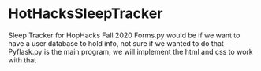 # HotHacksSleepTracker
Sleep Tracker for HopHacks Fall 2020
Forms.py would be if we want to have a user database to hold info, not sure if we wanted to do that
Pyflask.py is the main program, we will implement the html and css to work with that 
